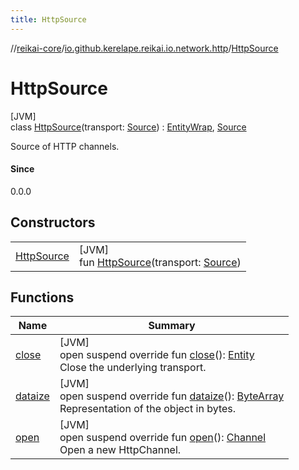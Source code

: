 ```yaml
---
title: HttpSource
---
```

//[reikai-core](../../../index.html)/[io.github.kerelape.reikai.io.network.http](../index.html)/[HttpSource](index.html)



# HttpSource



[JVM]\
class [HttpSource](index.html)(transport: [Source](../../io.github.kerelape.reikai.io/-source/index.html)) : [EntityWrap](../../io.github.kerelape.reikai.core/-entity-wrap/index.html), [Source](../../io.github.kerelape.reikai.io/-source/index.html)

Source of HTTP channels.



#### Since



0.0.0



## Constructors


| | |
|---|---|
| [HttpSource](-http-source.html) | [JVM]<br>fun [HttpSource](-http-source.html)(transport: [Source](../../io.github.kerelape.reikai.io/-source/index.html)) |


## Functions


| Name | Summary |
|---|---|
| [close](close.html) | [JVM]<br>open suspend override fun [close](close.html)(): [Entity](../../io.github.kerelape.reikai.core/-entity/index.html)<br>Close the underlying transport. |
| [dataize](../../io.github.kerelape.reikai.core/-entity/dataize.html) | [JVM]<br>open suspend override fun [dataize](../../io.github.kerelape.reikai.core/-entity/dataize.html)(): [ByteArray](https://kotlinlang.org/api/latest/jvm/stdlib/kotlin/-byte-array/index.html)<br>Representation of the object in bytes. |
| [open](open.html) | [JVM]<br>open suspend override fun [open](open.html)(): [Channel](../../io.github.kerelape.reikai.io/-channel/index.html)<br>Open a new HttpChannel. |

